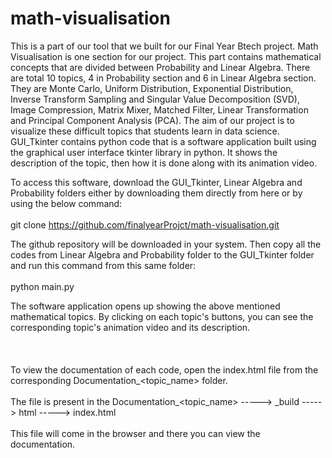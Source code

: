 # math-visualisation

This is a part of our tool that we built for our Final Year Btech project. Math Visualisation is one section for our project. This part contains mathematical concepts that are divided between Probability and Linear Algebra. There are total 10 topics, 4 in Probability section and 6 in Linear Algebra section. They are Monte Carlo, Uniform Distribution, Exponential Distribution, Inverse Transform Sampling and Singular Value Decomposition (SVD), Image Compression, Matrix Mixer, Matched Filter, Linear Transformation and Principal Component Analysis (PCA). The aim of our project is to visualize these difficult topics that students learn in data science. GUI_Tkinter contains python code that is a software application built using the graphical user interface tkinter library in python. It shows the description of the topic, then how it is done along with its animation video. 

To access this software, download the GUI_Tkinter, Linear Algebra and Probability folders either by downloading them directly from here or by using the below command:<br/><br/>
git clone https://github.com/finalyearProjct/math-visualisation.git

The github repository will be downloaded in your system. Then copy all the codes from Linear Algebra and Probability folder to the GUI_Tkinter folder and run this command from this same folder:<br/><br/>
python main.py

The software application opens up showing the above mentioned mathematical topics. By clicking on each topic's buttons, you can see the corresponding topic's animation video and its description. 
<br/><br/><br/><br/>
To view the documentation of each code, open the index.html file from the corresponding Documentation_<topic_name> folder. <br/><br/>
The file is present in the Documentation_<topic_name> -----> \_build -----> html -----> index.html<br/><br/>
This file will come in the browser and there you can view the documentation. 
